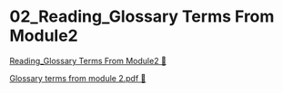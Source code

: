 # 02_Reading_Glossary Terms From Module2

[Reading_Glossary Terms From Module2 &#128279;](https://www.coursera.org/learn/introduction-to-security-principles-in-cloud-computing/supplement/11240/glossary-terms-from-module-2)

[Glossary terms from module 2.pdf &#128279;](https://1drv.ms/b/c/526c45566c8c239a/EY2DMrNnMJtJg_9cXs1R2yABQF1oBYt1dr6KhWVtUqpnHg?e=ovXBVN)
